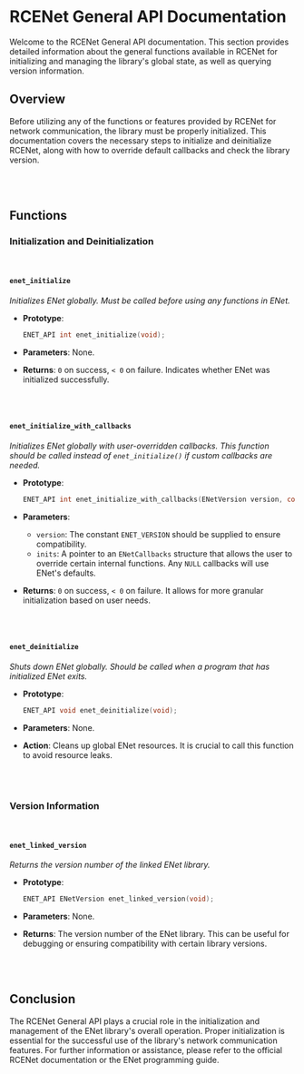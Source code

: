 # RCENet General API Documentation

Welcome to the RCENet General API documentation. This section provides detailed information about the general functions available in RCENet for initializing and managing the library's global state, as well as querying version information.

## Overview

Before utilizing any of the functions or features provided by RCENet for network communication, the library must be properly initialized. This documentation covers the necessary steps to initialize and deinitialize RCENet, along with how to override default callbacks and check the library version.

<br /><br />


## Functions

### Initialization and Deinitialization
<br />

#### `enet_initialize`
_Initializes ENet globally. Must be called before using any functions in ENet._

- **Prototype**:
  ```c
  ENET_API int enet_initialize(void);
  ```

- **Parameters**: None.

- **Returns**: `0` on success, `< 0` on failure. Indicates whether ENet was initialized successfully.

<br /><br />

#### `enet_initialize_with_callbacks`
_Initializes ENet globally with user-overridden callbacks. This function should be called instead of `enet_initialize()` if custom callbacks are needed._

- **Prototype**:
  ```c
  ENET_API int enet_initialize_with_callbacks(ENetVersion version, const ENetCallbacks *inits);
  ```

- **Parameters**:
  - `version`: The constant `ENET_VERSION` should be supplied to ensure compatibility.
  - `inits`: A pointer to an `ENetCallbacks` structure that allows the user to override certain internal functions. Any `NULL` callbacks will use ENet's defaults.

- **Returns**: `0` on success, `< 0` on failure. It allows for more granular initialization based on user needs.

<br /><br />

#### `enet_deinitialize`
_Shuts down ENet globally. Should be called when a program that has initialized ENet exits._

- **Prototype**:
  ```c
  ENET_API void enet_deinitialize(void);
  ```

- **Parameters**: None.

- **Action**: Cleans up global ENet resources. It is crucial to call this function to avoid resource leaks.

<br /><br />

### Version Information
<br />

#### `enet_linked_version`
_Returns the version number of the linked ENet library._

- **Prototype**:
  ```c
  ENET_API ENetVersion enet_linked_version(void);
  ```

- **Parameters**: None.

- **Returns**: The version number of the ENet library. This can be useful for debugging or ensuring compatibility with certain library versions.

<br /><br />

## Conclusion

The RCENet General API plays a crucial role in the initialization and management of the ENet library's overall operation. Proper initialization is essential for the successful use of the library's network communication features. For further information or assistance, please refer to the official RCENet documentation or the ENet programming guide.